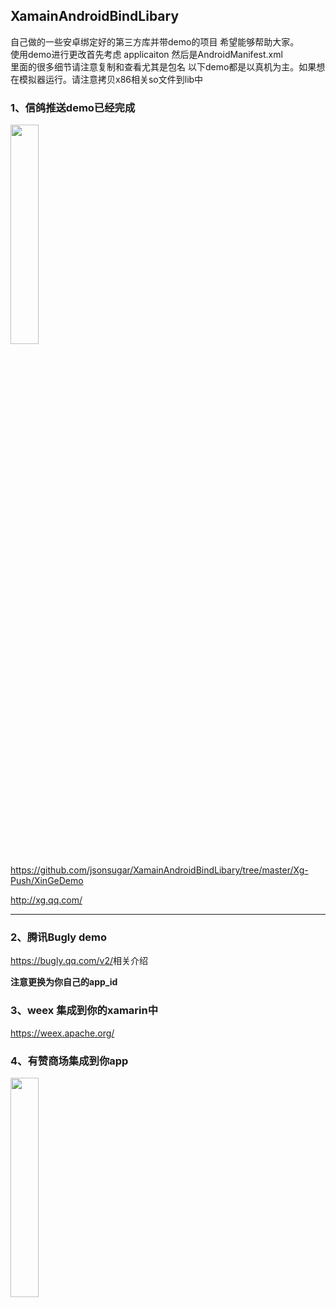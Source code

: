 ## XamainAndroidBindLibary
自己做的一些安卓绑定好的第三方库并带demo的项目
希望能够帮助大家。<br>
使用demo进行更改首先考虑 applicaiton 然后是AndroidManifest.xml<br>
里面的很多细节请注意复制和查看尤其是包名
以下demo都是以真机为主。如果想在模拟器运行。请注意拷贝x86相关so文件到lib中

### 1、信鸽推送demo已经完成
<img src="https://raw.githubusercontent.com/jsonsugar/XamainAndroidBindLibary/master/Screenshot/xinge-push-demo.png" width="30%"  style="width:30%"/>

<https://github.com/jsonsugar/XamainAndroidBindLibary/tree/master/Xg-Push/XinGeDemo>

<http://xg.qq.com/>

***
### 2、腾讯Bugly demo
<https://bugly.qq.com/v2/>相关介绍

**注意更换为你自己的app_id**

### 3、weex 集成到你的xamarin中
<https://weex.apache.org/>

### 4、有赞商场集成到你app

<img src="https://raw.githubusercontent.com/jsonsugar/XamainAndroidBindLibary/master/Screenshot/youzan.png" width="30%"  style="width:30%"/>
<https://github.com/youzan/YouzanMobileSDK-Android>